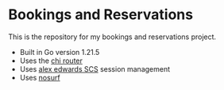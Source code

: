 # Bookings and Reservations

This is the repository for my bookings and reservations project.

- Built in Go version 1.21.5
- Uses the [chi router](https://github.com/go-chi/chi/v5)
- Uses [alex edwards SCS](https://github.com/alexedwards/scs/v2) session management
- Uses [nosurf](https://github.com/justinas/nosurf)